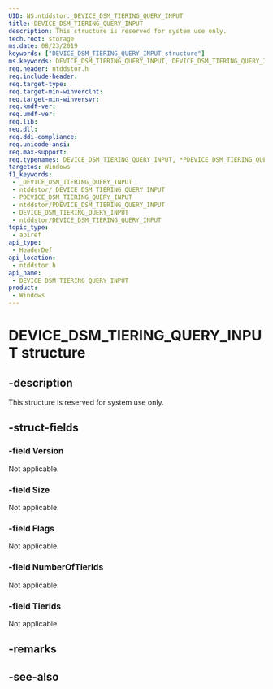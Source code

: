 ```yaml
---
UID: NS:ntddstor._DEVICE_DSM_TIERING_QUERY_INPUT
title: DEVICE_DSM_TIERING_QUERY_INPUT
description: This structure is reserved for system use only.
tech.root: storage
ms.date: 08/23/2019
keywords: ["DEVICE_DSM_TIERING_QUERY_INPUT structure"]
ms.keywords: DEVICE_DSM_TIERING_QUERY_INPUT, DEVICE_DSM_TIERING_QUERY_INPUT, *PDEVICE_DSM_TIERING_QUERY_INPUT, DEVICE_DSM_TIERING_QUERY_PARAMETERS, *PDEVICE_DSM_TIERING_QUERY_PARAMETERS,
req.header: ntddstor.h
req.include-header: 
req.target-type: 
req.target-min-winverclnt: 
req.target-min-winversvr: 
req.kmdf-ver: 
req.umdf-ver: 
req.lib: 
req.dll: 
req.ddi-compliance: 
req.unicode-ansi: 
req.max-support: 
req.typenames: DEVICE_DSM_TIERING_QUERY_INPUT, *PDEVICE_DSM_TIERING_QUERY_INPUT, DEVICE_DSM_TIERING_QUERY_PARAMETERS, *PDEVICE_DSM_TIERING_QUERY_PARAMETERS
targetos: Windows
f1_keywords:
 - _DEVICE_DSM_TIERING_QUERY_INPUT
 - ntddstor/_DEVICE_DSM_TIERING_QUERY_INPUT
 - PDEVICE_DSM_TIERING_QUERY_INPUT
 - ntddstor/PDEVICE_DSM_TIERING_QUERY_INPUT
 - DEVICE_DSM_TIERING_QUERY_INPUT
 - ntddstor/DEVICE_DSM_TIERING_QUERY_INPUT
topic_type:
 - apiref
api_type:
 - HeaderDef
api_location:
 - ntddstor.h
api_name:
 - DEVICE_DSM_TIERING_QUERY_INPUT
product:
 - Windows
---
```


# DEVICE_DSM_TIERING_QUERY_INPUT structure


## -description

This structure is reserved for system use only.

## -struct-fields

### -field Version

Not applicable.

### -field Size

Not applicable.

### -field Flags

Not applicable.

### -field NumberOfTierIds

Not applicable.

### -field TierIds

Not applicable.

## -remarks

## -see-also

